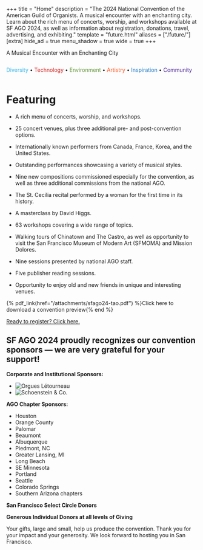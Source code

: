 +++
title = "Home"
description = "The 2024 National Convention of the American Guild of Organists. A musical encounter with an enchanting city. Learn about the rich menu of concerts, worship, and workshops available at SF AGO 2024, as well as information about registration, donations, travel, advertising, and exhibiting."
template = "future.html"
aliases = ["/future/"]
[extra]
hide_ad = true
menu_shadow = true
wide = true
+++

<div class="home-outer">

<div class="home-title">
<div>

<p class="title">A Musical Encounter with an Enchanting City</p>
<img class="framed-photo" alt="" src="/img/streetcar.jpg" style="aspect-ratio: 800 / 450">

</div>
</div>

<div class="home-below">
<div>

<p class="values">
<span style="color:#3AB5E6">Diversity</span> •
<span style="color:#D02824">Technology</span> •
<span style="color:#64963B">Environment</span> • 
<span style="color:#FF5624">Artistry</span> • 
<span style="color:#1E78C2">Inspiration</span> • 
<span style="color:#4C2795">Community</span> 
</p>

<div class="ad mobile midpage">
  <div class="ad-container mobile"><a class="ad-link"><img></a></div>
</div>

# Featuring

* A rich menu of concerts, worship, and workshops.

* 25 concert venues, plus three additional pre- and post-convention options.

* Internationally known performers from Canada, France, Korea, and the United States.

* Outstanding performances showcasing a variety of musical styles.

* Nine new compositions commissioned especially for the convention, as well as three additional commissions from the national AGO.

* The St. Cecilia recital performed by a woman for the first time in its history.

* A masterclass by David Higgs.

* 63 workshops covering a wide range of topics.

* Walking tours of Chinatown and The Castro, as well as opportunity to visit the San Francisco Museum of Modern Art (SFMOMA) and Mission Dolores.

* Nine sessions presented by national AGO staff.

* Five publisher reading sessions.

* Opportunity to enjoy old and new friends in unique and interesting venues.

<p>

{% pdf_link(href="/attachments/sfago24-tao.pdf") %}Click here to download a convention preview{% end %}

</p>

<p class="ready-to-register">
  <a href="/register/">Ready to register? Click here.</a>
</p>

## SF AGO 2024 proudly recognizes our convention sponsors — we are very grateful for your support!

**Corporate and Institutional Sponsors:**

<ul class="sponsors">
  <li><img src="/img/sponsors/letourneau.png" alt="Orgues Létourneau" style="aspect-ratio:300/113"></li>
  <li><img src="/img/sponsors/schoenstein.png" alt="Schoenstein & Co." style="aspect-ratio:600/160"></li>
</ul>

**AGO Chapter Sponsors:**

<ul class="sponsors">
  <li>Houston</li>
  <li>Orange County</li>
  <li>Palomar</li>
  <li>Beaumont</li>
  <li>Albuquerque</li>
  <li>Piedmont, NC</li>
  <li>Greater Lansing, MI</li>
  <li>Long Beach</li>
  <li>SE Minnesota</li>
  <li>Portland</li>
  <li>Seattle</li>
  <li>Colorado Springs</li>
  <li>Southern Arizona chapters</li>
</ul>

**San Francisco Select Circle Donors**

**Generous Individual Donors at all levels of Giving**

Your gifts, large and small, help us produce the convention. Thank you for your impact and your
generosity. We look forward to hosting you in San Francisco.

</div>
</div>

</div>
